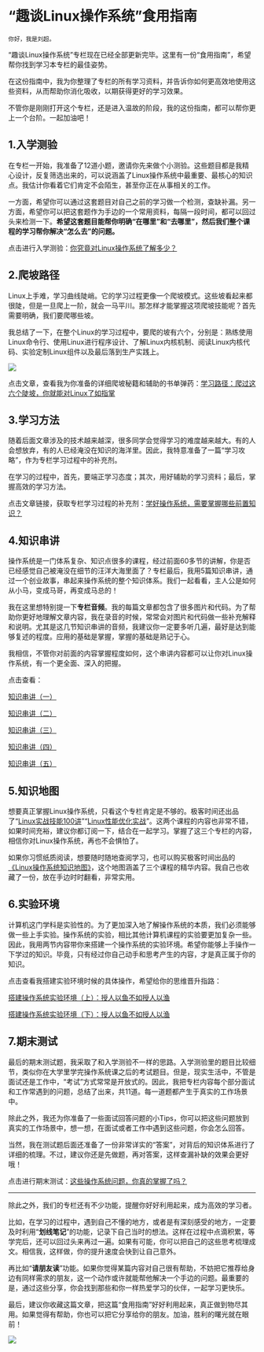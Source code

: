 # “趣谈Linux操作系统”食用指南

    你好，我是刘超。

“趣谈Linux操作系统”专栏现在已经全部更新完毕。这里有一份“食用指南”，希望帮你找到学习本专栏的最佳姿势。

在这份指南中，我为你整理了专栏的所有学习资料，并告诉你如何更高效地使用这些资料，从而帮助你消化吸收，以期获得更好的学习效果。

不管你是刚刚打开这个专栏，还是进入温故的阶段，我的这份指南，都可以帮你更上一个台阶。一起加油吧！

## 1.入学测验

在专栏一开始，我准备了12道小题，邀请你先来做个小测验。这些题目都是我精心设计，反复筛选出来的，可以说涵盖了Linux操作系统中最重要、最核心的知识点。我估计你看着它们肯定不会陌生，甚至你正在从事相关的工作。

一方面，希望你可以通过这套题目对自己之前的学习做一个检测，查缺补漏。另一方面，希望你可以把这套题作为手边的一个常用资料，每隔一段时间，都可以回过头来检测一下。**希望这套题目能帮你明确“在哪里”和“去哪里”，然后我们整个课程的学习帮你解决“怎么去”的问题。**

点击进行入学测验：[你究竟对Linux操作系统了解多少？](https://time.geekbang.org/column/article/87111)

## 2.爬坡路径

Linux上手难，学习曲线陡峭。它的学习过程更像一个爬坡模式。这些坡看起来都很陡，但是一旦爬上一阶，就会一马平川。那怎样才能掌握这项爬坡技能呢？首先需要明确，我们要爬哪些坡。

我总结了一下，在整个Linux的学习过程中，要爬的坡有六个，分别是：熟练使用Linux命令行、使用Linux进行程序设计、了解Linux内核机制、阅读Linux内核代码、实验定制Linux组件以及最后落到生产实践上。

![](https://static001.geekbang.org/resource/image/bc/5b/bcf70b988e59522de732bc1b01b45a5b.jpeg)

点击文章，查看我为你准备的详细爬坡秘籍和辅助的书单弹药：[学习路径：爬过这六个陡坡，你就能对Linux了如指掌](https://time.geekbang.org/column/article/87628)

## 3.学习方法

随着后面文章涉及的技术越来越深，很多同学会觉得学习的难度越来越大。有的人会想放弃，有的人已经淹没在知识的海洋里。因此，我特意准备了一篇“学习攻略”，作为专栏学习过程中的补充剂。

在学习的过程中，首先，要端正学习态度；其次，用好辅助的学习资料；最后，掌握高效的学习方法。

点击文章链接，获取专栏学习过程的补充剂：[学好操作系统，需要掌握哪些前置知识？](https://time.geekbang.org/column/article/92382)

## 4.知识串讲

操作系统是一门体系复杂、知识点很多的课程，经过前面60多节的讲解，你是否已经感觉自己被淹没在细节的汪洋大海里面了？专栏最后，我用5篇知识串讲，通过一个创业故事，串起来操作系统的整个知识体系。我们一起看看，主人公是如何从小马，变成马哥，再变成马总的！

我在这里想特别提一下**专栏音频**。我的每篇文章都包含了很多图片和代码。为了帮助你更好地理解文章内容，我在录音的时候，常常会对图片和代码做一些补充解释和说明。尤其是这几节知识串讲的音频，我建议你一定要多听几遍，最好是达到能够复述的程度。应用的基础是掌握，掌握的基础是熟记于心。

我相信，不管你对前面的内容掌握程度如何，这个串讲内容都可以让你对Linux操作系统，有一个更全面、深入的把握。

点击查看：

[知识串讲（一）](https://time.geekbang.org/column/article/119902)

[知识串讲（二）](https://time.geekbang.org/column/article/120320)

[知识串讲（三）](https://time.geekbang.org/column/article/120928)

[知识串讲（四）](https://time.geekbang.org/column/article/123494)

[知识串讲（五）](https://time.geekbang.org/column/article/128211)

## 5.知识地图

想要真正掌握Linux操作系统，只看这个专栏肯定是不够的。极客时间还出品了“[Linux实战技能100讲](https://time.geekbang.org/course/intro/193)”“[Linux性能优化实战](https://time.geekbang.org/column/intro/140)”。这两个课程的内容也非常不错，如果时间充裕，建议你都订阅一下，结合在一起学习。掌握了这三个专栏的内容，相信你对Linux操作系统，再也不会惧怕了。

如果你习惯纸质阅读，想要随时随地查阅学习，也可以购买极客时间出品的[《Linux操作系统知识地图》](time://mall?url=https%3A%2F%2Fdetail.youzan.com%2Fshow%2Fgoods%3Falias%3D1y7qqgp3ghd2g)，这个地图涵盖了三个课程的精华内容。我自己也收藏了一份，放在手边时时翻看，非常实用。

## 6.实验环境

计算机这门学科是实验性的。为了更加深入地了解操作系统的本质，我们必须能够做一些上手实验。操作系统的实验，相比其他计算机课程的实验要更加复杂一些。因此，我用两节内容带你来搭建一个操作系统的实验环境。希望你能够上手操作一下学过的知识。毕竟，只有经过你自己动手和思考产生的内容，才是真正属于你的知识。

点击查看我搭建实验环境时候的具体操作，希望给你的思维晋升指路：

[搭建操作系统实验环境（上）：授人以鱼不如授人以渔](https://time.geekbang.org/column/article/117924)

[搭建操作系统实验环境（下）：授人以鱼不如授人以渔](https://time.geekbang.org/column/article/117939)

## 7.期末测试

最后的期末测试题，我采取了和入学测验不一样的思路。入学测验里的题目比较细节，类似你在大学里学完操作系统课之后的考试题目。但是，现实生活中，不管是面试还是工作中，“考试”方式常常是开放式的。因此，我把专栏内容每个部分面试和工作常遇到的问题，总结了出来，共11道。每一道题都产生于真实的工作场景中。

除此之外，我还为你准备了一些面试回答问题的小Tips，你可以把这些问题放到真实的工作场景中，想一想，在面试或者工作中遇到这些问题，你会怎么回答。

当然，我在测试题后面还准备了一份非常详实的“答案”，对背后的知识体系进行了详细的梳理。不过，建议你还是先做题，再对答案，这样查漏补缺的效果会更好哦！

点击进行期末测试：[这些操作系统问题，你真的掌握了吗？](https://time.geekbang.org/column/article/128978)

* * *

除此之外，我们的专栏还有不少功能，提醒你好好利用起来，成为高效的学习者。

比如，在学习的过程中，遇到自己不懂的地方，或者是有深刻感受的地方，一定要及时利用“**划线笔记**”的功能，记录下自己当时的想法。这样在过程中点滴积累，等学完后，还可以回过头来再过一遍。如果有可能，你可以把自己的这些思考梳理成文。相信我，这样做，你的提升速度会快到让自己意外。

再比如“**请朋友读**”功能。如果你觉得某篇内容对自己很有帮助，不妨把它推荐给身边有同样需求的朋友，这一个动作或许就能帮他解决一个手边的问题。最重要的是，通过这些分享，你会找到那些和你一样热爱学习的伙伴，一起学习更快乐。

最后，建议你收藏这篇文章，把这篇“食用指南”好好利用起来，真正做到物尽其用。如果觉得有帮助，你也可以把它分享给你的朋友。加油，胜利的曙光就在眼前！

![](https://static001.geekbang.org/resource/image/8c/37/8c0a95fa07a8b9a1abfd394479bdd637.jpg)
    